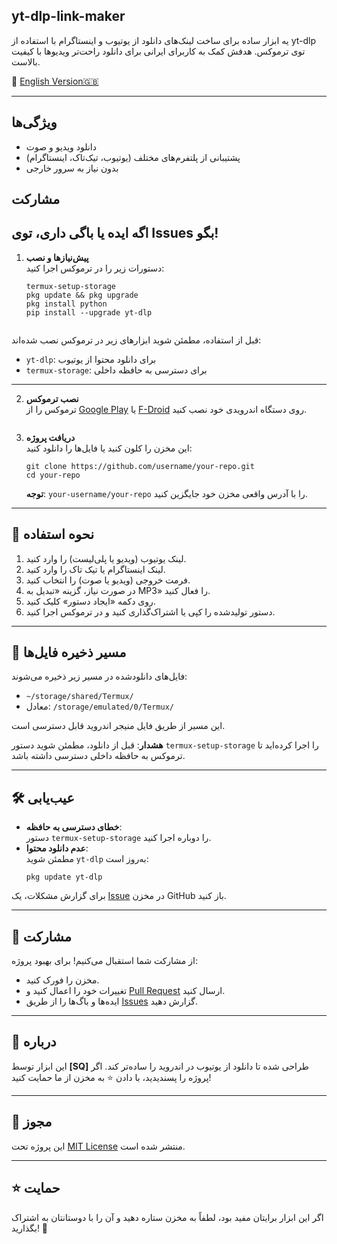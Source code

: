 ## yt-dlp-link-maker
یه ابزار ساده برای ساخت لینک‌های دانلود از یوتیوب و اینستاگرام با استفاده از yt-dlp توی ترموکس. هدفش کمک به کاربرای ایرانی برای دانلود راحت‌تر ویدیوها با کیفیت بالاست.
 
🔗 [English Version🇬🇧](README.md)

---

## ویژگی‌ها
- دانلود ویدیو و صوت
- پشتیبانی از پلتفرم‌های مختلف (یوتیوب، تیک‌تاک، اینستاگرام)
- بدون نیاز به سرور خارجی

## مشارکت
اگه ایده یا باگی داری، توی Issues بگو!
---

1. **پیش‌نیازها و نصب**  
   دستورات زیر را در ترموکس اجرا کنید:  
   ```
   termux-setup-storage
   pkg update && pkg upgrade
   pkg install python
   pip install --upgrade yt-dlp


قبل از استفاده، مطمئن شوید ابزارهای زیر در ترموکس نصب شده‌اند:

- `yt-dlp`: برای دانلود محتوا از یوتیوب  
- `termux-storage`: برای دسترسی به حافظه داخلی  

---



2. **نصب ترموکس**  
   ترموکس را از [Google Play](https://play.google.com/store/apps/details?id=com.termux) یا [F-Droid](https://f-droid.org/packages/com.termux/) روی دستگاه اندرویدی خود نصب کنید.

   ```

3. **دریافت پروژه**  
   این مخزن را کلون کنید یا فایل‌ها را دانلود کنید:  
   ```
   git clone https://github.com/username/your-repo.git
   cd your-repo
   ```

   **توجه**: `your-username/your-repo` را با آدرس واقعی مخزن خود جایگزین کنید.

---

## 🚀 نحوه استفاده

1. لینک یوتیوب (ویدیو یا پلی‌لیست) را وارد کنید.
2. لینک اینستاگرام یا تیک تاک را وارد کنید.
3. فرمت خروجی (ویدیو یا صوت) را انتخاب کنید.  
4. در صورت نیاز، گزینه «تبدیل به MP3» را فعال کنید.  
5. روی دکمه «ایجاد دستور» کلیک کنید.  
6. دستور تولیدشده را کپی یا اشتراک‌گذاری کنید و در ترموکس اجرا کنید.  

---

## 📂 مسیر ذخیره فایل‌ها

فایل‌های دانلودشده در مسیر زیر ذخیره می‌شوند:  
- `~/storage/shared/Termux/`  
- معادل: `/storage/emulated/0/Termux/`  

این مسیر از طریق فایل منیجر اندروید قابل دسترسی است.  

**هشدار**: قبل از دانلود، مطمئن شوید دستور `termux-setup-storage` را اجرا کرده‌اید تا ترموکس به حافظه داخلی دسترسی داشته باشد.

---

## 🛠️ عیب‌یابی

- **خطای دسترسی به حافظه**:  
  دستور `termux-setup-storage` را دوباره اجرا کنید.  
- **عدم دانلود محتوا**:  
  مطمئن شوید `yt-dlp` به‌روز است:  
  ```
  pkg update yt-dlp
  ```

برای گزارش مشکلات، یک [Issue](https://github.com/your-username/your-repo/issues) در مخزن GitHub باز کنید.

---

## 🤝 مشارکت

از مشارکت شما استقبال می‌کنیم! برای بهبود پروژه:  
- مخزن را فورک کنید.  
- تغییرات خود را اعمال کنید و [Pull Request](https://github.com/your-username/your-repo/pulls) ارسال کنید.  
- ایده‌ها و باگ‌ها را از طریق [Issues](https://github.com/your-username/your-repo/issues) گزارش دهید.  

---

## 📌 درباره

این ابزار توسط **[SQ]** طراحی شده تا دانلود از یوتیوب در اندروید را ساده‌تر کند. اگر پروژه را پسندیدید، با دادن ⭐ به مخزن از ما حمایت کنید!

---

## 📜 مجوز

این پروژه تحت [MIT License](https://opensource.org/licenses/MIT) منتشر شده است.

---

## ⭐ حمایت

اگر این ابزار برایتان مفید بود، لطفاً به مخزن ستاره دهید و آن را با دوستانتان به اشتراک بگذارید! 🌟
